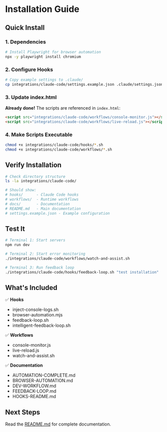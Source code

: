 # Installation Guide

## Quick Install

### 1. Dependencies

```bash
# Install Playwright for browser automation
npx -y playwright install chromium
```

### 2. Configure Hooks

```bash
# Copy example settings to .claude/
cp integrations/claude-code/settings.example.json .claude/settings.json
```

### 3. Update index.html

**Already done!** The scripts are referenced in `index.html`:

```html
<script src="integrations/claude-code/workflows/console-monitor.js"></script>
<script src="integrations/claude-code/workflows/live-reload.js"></script>
```

### 4. Make Scripts Executable

```bash
chmod +x integrations/claude-code/hooks/*.sh
chmod +x integrations/claude-code/workflows/*.sh
```

## Verify Installation

```bash
# Check directory structure
ls -la integrations/claude-code/

# Should show:
# hooks/      - Claude Code hooks
# workflows/  - Runtime workflows
# docs/       - Documentation
# README.md   - Main documentation
# settings.example.json - Example configuration
```

## Test It

```bash
# Terminal 1: Start servers
npm run dev

# Terminal 2: Start error monitoring
./integrations/claude-code/workflows/watch-and-assist.sh

# Terminal 3: Run feedback loop
./integrations/claude-code/hooks/feedback-loop.sh "test installation"
```

## What's Included

✅ **Hooks**
- inject-console-logs.sh
- browser-automation.mjs
- feedback-loop.sh
- intelligent-feedback-loop.sh

✅ **Workflows**
- console-monitor.js
- live-reload.js
- watch-and-assist.sh

✅ **Documentation**
- AUTOMATION-COMPLETE.md
- BROWSER-AUTOMATION.md
- DEV-WORKFLOW.md
- FEEDBACK-LOOP.md
- HOOKS-README.md

## Next Steps

Read the [README.md](README.md) for complete documentation.

